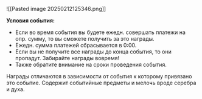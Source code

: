![[Pasted image 20250212125346.png]]

**Условия события:**  

- Если во время события вы будете ежедн. совершать платежи на опр. сумму, то вы сможете получить за это награды.
- Ежедн. сумма платежей сбрасывается в 0:00.
- Если вы не получите все награды до конца события, то они пропадут. Забирайте награды вовремя!
- Также обратите внимание на сроки проведения события.

  
Награды отличаются в зависимости от события к которому привязано это событие. Содержит событийные предметы и мелочь вроде серебра и духа.